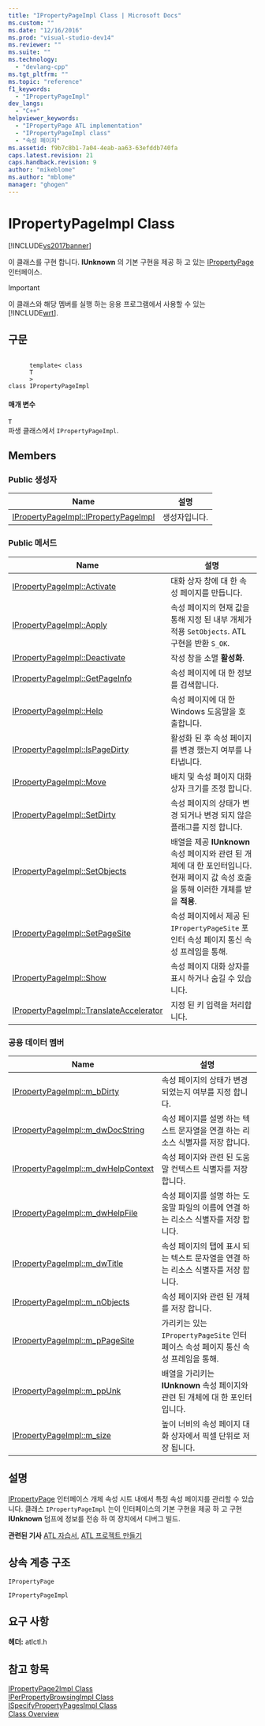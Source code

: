 ```yaml
---
title: "IPropertyPageImpl Class | Microsoft Docs"
ms.custom: ""
ms.date: "12/16/2016"
ms.prod: "visual-studio-dev14"
ms.reviewer: ""
ms.suite: ""
ms.technology: 
  - "devlang-cpp"
ms.tgt_pltfrm: ""
ms.topic: "reference"
f1_keywords: 
  - "IPropertyPageImpl"
dev_langs: 
  - "C++"
helpviewer_keywords: 
  - "IPropertyPage ATL implementation"
  - "IPropertyPageImpl class"
  - "속성 페이지"
ms.assetid: f9b7c8b1-7a04-4eab-aa63-63efddb740fa
caps.latest.revision: 21
caps.handback.revision: 9
author: "mikeblome"
ms.author: "mblome"
manager: "ghogen"
---
```

# IPropertyPageImpl Class
[!INCLUDE[vs2017banner](../../assembler/inline/includes/vs2017banner.md)]

이 클래스를 구현 합니다.  **IUnknown** 의 기본 구현을 제공 하 고 있는  [IPropertyPage](http://msdn.microsoft.com/library/windows/desktop/ms691246) 인터페이스.  
  
> [!IMPORTANT]
>  이 클래스와 해당 멤버를 실행 하는 응용 프로그램에서 사용할 수 있는 [!INCLUDE[wrt](../../atl/reference/includes/wrt_md.md)].  
  
## 구문  
  
```  
  
      template< class   
      T  
      >  
class IPropertyPageImpl  
```  
  
#### 매개 변수  
 `T`  
 파생 클래스에서 `IPropertyPageImpl`.  
  
## Members  
  
### Public 생성자  
  
|Name|설명|  
|----------|--------|  
|[IPropertyPageImpl::IPropertyPageImpl](../Topic/IPropertyPageImpl::IPropertyPageImpl.md)|생성자입니다.|  
  
### Public 메서드  
  
|Name|설명|  
|----------|--------|  
|[IPropertyPageImpl::Activate](../Topic/IPropertyPageImpl::Activate.md)|대화 상자 창에 대 한 속성 페이지를 만듭니다.|  
|[IPropertyPageImpl::Apply](../Topic/IPropertyPageImpl::Apply.md)|속성 페이지의 현재 값을 통해 지정 된 내부 개체가 적용 `SetObjects`.  ATL 구현을 반환 `S_OK`.|  
|[IPropertyPageImpl::Deactivate](../Topic/IPropertyPageImpl::Deactivate.md)|작성 창을 소멸  **활성화**.|  
|[IPropertyPageImpl::GetPageInfo](../Topic/IPropertyPageImpl::GetPageInfo.md)|속성 페이지에 대 한 정보를 검색합니다.|  
|[IPropertyPageImpl::Help](../Topic/IPropertyPageImpl::Help.md)|속성 페이지에 대 한 Windows 도움말을 호출합니다.|  
|[IPropertyPageImpl::IsPageDirty](../Topic/IPropertyPageImpl::IsPageDirty.md)|활성화 된 후 속성 페이지를 변경 했는지 여부를 나타냅니다.|  
|[IPropertyPageImpl::Move](../Topic/IPropertyPageImpl::Move.md)|배치 및 속성 페이지 대화 상자 크기를 조정 합니다.|  
|[IPropertyPageImpl::SetDirty](../Topic/IPropertyPageImpl::SetDirty.md)|속성 페이지의 상태가 변경 되거나 변경 되지 않은 플래그를 지정 합니다.|  
|[IPropertyPageImpl::SetObjects](../Topic/IPropertyPageImpl::SetObjects.md)|배열을 제공  **IUnknown** 속성 페이지와 관련 된 개체에 대 한 포인터입니다.  현재 페이지 값 속성 호출을 통해 이러한 개체를 받을  **적용**.|  
|[IPropertyPageImpl::SetPageSite](../Topic/IPropertyPageImpl::SetPageSite.md)|속성 페이지에서 제공 된 `IPropertyPageSite` 포인터 속성 페이지 통신 속성 프레임을 통해.|  
|[IPropertyPageImpl::Show](../Topic/IPropertyPageImpl::Show.md)|속성 페이지 대화 상자를 표시 하거나 숨길 수 있습니다.|  
|[IPropertyPageImpl::TranslateAccelerator](../Topic/IPropertyPageImpl::TranslateAccelerator.md)|지정 된 키 입력을 처리합니다.|  
  
### 공용 데이터 멤버  
  
|Name|설명|  
|----------|--------|  
|[IPropertyPageImpl::m\_bDirty](../Topic/IPropertyPageImpl::m_bDirty.md)|속성 페이지의 상태가 변경 되었는지 여부를 지정 합니다.|  
|[IPropertyPageImpl::m\_dwDocString](../Topic/IPropertyPageImpl::m_dwDocString.md)|속성 페이지를 설명 하는 텍스트 문자열을 연결 하는 리소스 식별자를 저장 합니다.|  
|[IPropertyPageImpl::m\_dwHelpContext](../Topic/IPropertyPageImpl::m_dwHelpContext.md)|속성 페이지와 관련 된 도움말 컨텍스트 식별자를 저장 합니다.|  
|[IPropertyPageImpl::m\_dwHelpFile](../Topic/IPropertyPageImpl::m_dwHelpFile.md)|속성 페이지를 설명 하는 도움말 파일의 이름에 연결 하는 리소스 식별자를 저장 합니다.|  
|[IPropertyPageImpl::m\_dwTitle](../Topic/IPropertyPageImpl::m_dwTitle.md)|속성 페이지의 탭에 표시 되는 텍스트 문자열을 연결 하는 리소스 식별자를 저장 합니다.|  
|[IPropertyPageImpl::m\_nObjects](../Topic/IPropertyPageImpl::m_nObjects.md)|속성 페이지와 관련 된 개체를 저장 합니다.|  
|[IPropertyPageImpl::m\_pPageSite](../Topic/IPropertyPageImpl::m_pPageSite.md)|가리키는 있는 `IPropertyPageSite` 인터페이스 속성 페이지 통신 속성 프레임을 통해.|  
|[IPropertyPageImpl::m\_ppUnk](../Topic/IPropertyPageImpl::m_ppUnk.md)|배열을 가리키는  **IUnknown** 속성 페이지와 관련 된 개체에 대 한 포인터입니다.|  
|[IPropertyPageImpl::m\_size](../Topic/IPropertyPageImpl::m_size.md)|높이 너비의 속성 페이지 대화 상자에서 픽셀 단위로 저장 됩니다.|  
  
## 설명  
 [IPropertyPage](http://msdn.microsoft.com/library/windows/desktop/ms691246) 인터페이스 개체 속성 시트 내에서 특정 속성 페이지를 관리할 수 있습니다.  클래스 `IPropertyPageImpl` 는이 인터페이스의 기본 구현을 제공 하 고 구현  **IUnknown** 덤프에 정보를 전송 하 여 장치에서 디버그 빌드.  
  
 **관련된 기사** [ATL 자습서](../../atl/active-template-library-atl-tutorial.md),  [ATL 프로젝트 만들기](../../atl/reference/creating-an-atl-project.md)  
  
## 상속 계층 구조  
 `IPropertyPage`  
  
 `IPropertyPageImpl`  
  
## 요구 사항  
 **헤더:**  atlctl.h  
  
## 참고 항목  
 [IPropertyPage2Impl Class](../../atl/reference/ipropertypage2impl-class.md)   
 [IPerPropertyBrowsingImpl Class](../../atl/reference/iperpropertybrowsingimpl-class.md)   
 [ISpecifyPropertyPagesImpl Class](../../atl/reference/ispecifypropertypagesimpl-class.md)   
 [Class Overview](../../atl/atl-class-overview.md)